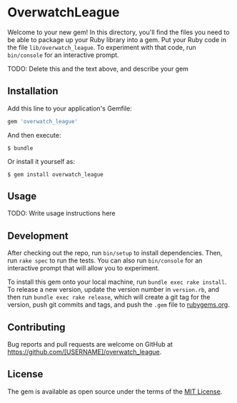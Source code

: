 # OverwatchLeague

Welcome to your new gem! In this directory, you'll find the files you need to be able to package up your Ruby library into a gem. Put your Ruby code in the file `lib/overwatch_league`. To experiment with that code, run `bin/console` for an interactive prompt.

TODO: Delete this and the text above, and describe your gem

## Installation

Add this line to your application's Gemfile:

```ruby
gem 'overwatch_league'
```

And then execute:

    $ bundle

Or install it yourself as:

    $ gem install overwatch_league

## Usage

TODO: Write usage instructions here

## Development

After checking out the repo, run `bin/setup` to install dependencies. Then, run `rake spec` to run the tests. You can also run `bin/console` for an interactive prompt that will allow you to experiment.

To install this gem onto your local machine, run `bundle exec rake install`. To release a new version, update the version number in `version.rb`, and then run `bundle exec rake release`, which will create a git tag for the version, push git commits and tags, and push the `.gem` file to [rubygems.org](https://rubygems.org).

## Contributing

Bug reports and pull requests are welcome on GitHub at https://github.com/[USERNAME]/overwatch_league.


## License

The gem is available as open source under the terms of the [MIT License](http://opensource.org/licenses/MIT).

